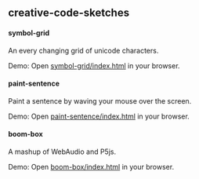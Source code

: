 ## creative-code-sketches

#### symbol-grid
An every changing grid of unicode characters.

Demo: Open [symbol-grid/index.html](nathanallen.github.io/creative-code-sketches/symbol-grid) in your browser.

#### paint-sentence
Paint a sentence by waving your mouse over the screen.

Demo: Open [paint-sentence/index.html](nathanallen.github.io/creative-code-sketches/paint-sentence) in your browser.

#### boom-box
A mashup of WebAudio and P5js.

Demo: Open [boom-box/index.html](nathanallen.github.io/creative-code-sketches/boom-box) in your browser.
